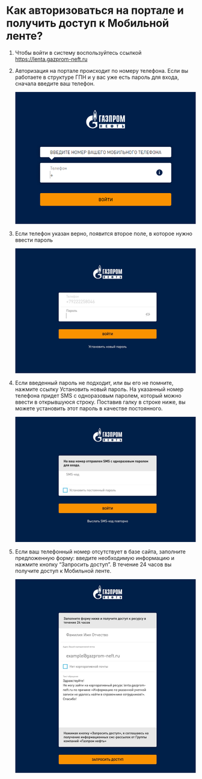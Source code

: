 # Как авторизоваться на портале и получить доступ к Мобильной ленте?

1. Чтобы войти в систему воспользуйтесь ссылкой <https://lenta.gazprom-neft.ru>

2. Авторизация на портале происходит по номеру телефона. Если вы работаете в структуре ГПН и у вас уже есть пароль для входа, сначала введите ваш телефон.

    ![access-to-ml-1](../assets/access-to-ml-1.png)


3. Если телефон указан верно, появится второе поле, в которое нужно ввести пароль

    ![access-to-ml-2](../assets/access-to-ml-2.png)

4. Если введенный пароль не подходит, или вы его не помните, нажмите ссылку Установить новый пароль. На указанный номер телефона придет SMS с одноразовым паролем, который можно ввести в открывшуюся строку. Поставив галку в строке ниже, вы можете установить этот пароль в качестве постоянного.

    ![access-to-ml-3](../assets/access-to-ml-3.png)

5. Если ваш телефонный номер отсутствует в базе сайта, заполните предложенную форму: введите необходимую информацию и нажмите кнопку “Запросить доступ”. В течение 24 часов вы получите доступ к Мобильной ленте.

    ![access-to-ml-4](../assets/access-to-ml-4.png)